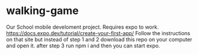 # walking-game

Our School mobile develoment project.
Requires expo to work.
https://docs.expo.dev/tutorial/create-your-first-app/
Follow the instructions on that site but instead of step 1 and 2  download this repo on your computer and open it. after step 3 run npm i and then you can start expo.
